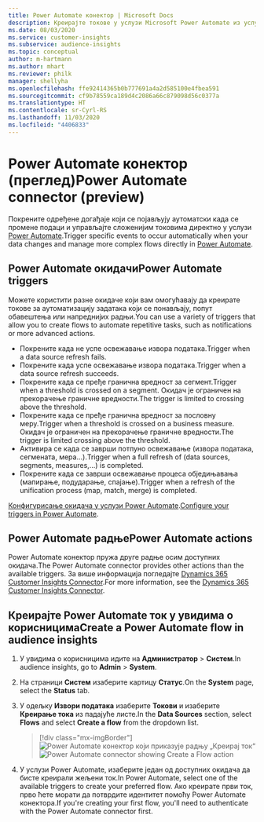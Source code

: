 ```yaml
---
title: Power Automate конектор | Microsoft Docs
description: Креирајте токове у услузи Microsoft Power Automate из услуге Dynamics 365 Customer Insights.
ms.date: 08/03/2020
ms.service: customer-insights
ms.subservice: audience-insights
ms.topic: conceptual
author: m-hartmann
ms.author: mhart
ms.reviewer: philk
manager: shellyha
ms.openlocfilehash: ffe92414365b0b777691a4a2d585100e4fbea591
ms.sourcegitcommit: cf9b78559ca189d4c2086a66c879098d56c0377a
ms.translationtype: HT
ms.contentlocale: sr-Cyrl-RS
ms.lasthandoff: 11/03/2020
ms.locfileid: "4406833"
---
```

# <a name="power-automate-connector-preview"></a><span data-ttu-id="eeabd-103">Power Automate конектор (преглед)</span><span class="sxs-lookup"><span data-stu-id="eeabd-103">Power Automate connector (preview)</span></span>

<span data-ttu-id="eeabd-104">Покрените одређене догађаје који се појављују аутоматски када се промене подаци и управљајте сложенијим токовима директно у услузи [Power Automate](https://flow.microsoft.com/).</span><span class="sxs-lookup"><span data-stu-id="eeabd-104">Trigger specific events to occur automatically when your data changes and manage more complex flows directly in [Power Automate](https://flow.microsoft.com/).</span></span>

## <a name="power-automate-triggers"></a><span data-ttu-id="eeabd-105">Power Automate окидачи</span><span class="sxs-lookup"><span data-stu-id="eeabd-105">Power Automate triggers</span></span>

<span data-ttu-id="eeabd-106">Можете користити разне окидаче који вам омогућавају да креирате токове за аутоматизацију задатака који се понављају, попут обавештења или напреднијих радњи.</span><span class="sxs-lookup"><span data-stu-id="eeabd-106">You can use a variety of triggers that allow you to create flows to automate repetitive tasks, such as notifications or more advanced actions.</span></span> 

- <span data-ttu-id="eeabd-107">Покрените када не успе освежавање извора података.</span><span class="sxs-lookup"><span data-stu-id="eeabd-107">Trigger when a data source refresh fails.</span></span> 
- <span data-ttu-id="eeabd-108">Покрените када успе освежавање извора података.</span><span class="sxs-lookup"><span data-stu-id="eeabd-108">Trigger when a data source refresh succeeds.</span></span>
- <span data-ttu-id="eeabd-109">Покрените када се пређе гранична вредност за сегмент.</span><span class="sxs-lookup"><span data-stu-id="eeabd-109">Trigger when a threshold is crossed on a segment.</span></span> <span data-ttu-id="eeabd-110">Окидач је ограничен на прекорачење граничне вредности.</span><span class="sxs-lookup"><span data-stu-id="eeabd-110">The trigger is limited to crossing above the threshold.</span></span>
- <span data-ttu-id="eeabd-111">Покрените када се пређе гранична вредност за пословну меру.</span><span class="sxs-lookup"><span data-stu-id="eeabd-111">Trigger when a threshold is crossed on a business measure.</span></span> <span data-ttu-id="eeabd-112">Окидач је ограничен на прекорачење граничне вредности.</span><span class="sxs-lookup"><span data-stu-id="eeabd-112">The trigger is limited crossing above the threshold.</span></span>
- <span data-ttu-id="eeabd-113">Активира се када се заврши потпуно освежавање (извора података, сегмената, мера...).</span><span class="sxs-lookup"><span data-stu-id="eeabd-113">Trigger when a full refresh of (data sources, segments, measures,...) is completed.</span></span>
- <span data-ttu-id="eeabd-114">Покрените када се заврши освежавање процеса обједињавања (мапирање, подударање, спајање).</span><span class="sxs-lookup"><span data-stu-id="eeabd-114">Trigger when a refresh of the unification process (map, match, merge) is completed.</span></span>

<span data-ttu-id="eeabd-115">[Конфигурисање окидача у услузи Power Automate](https://flow.microsoft.com/connectors/shared_customerinsights/dynamics-365-customer-insights-connector/).</span><span class="sxs-lookup"><span data-stu-id="eeabd-115">[Configure your triggers in Power Automate](https://flow.microsoft.com/connectors/shared_customerinsights/dynamics-365-customer-insights-connector/).</span></span>

## <a name="power-automate-actions"></a><span data-ttu-id="eeabd-116">Power Automate радње</span><span class="sxs-lookup"><span data-stu-id="eeabd-116">Power Automate actions</span></span>
<span data-ttu-id="eeabd-117">Power Automate конектор пружа друге радње осим доступних окидача.</span><span class="sxs-lookup"><span data-stu-id="eeabd-117">The Power Automate connector provides other actions than the available triggers.</span></span> <span data-ttu-id="eeabd-118">За више информација погледајте [Dynamics 365 Customer Insights Connector](https://docs.microsoft.com/connectors/customerinsights/).</span><span class="sxs-lookup"><span data-stu-id="eeabd-118">For more information, see the [Dynamics 365 Customer Insights Connector](https://docs.microsoft.com/connectors/customerinsights/).</span></span>

## <a name="create-a-power-automate-flow-in-audience-insights"></a><span data-ttu-id="eeabd-119">Креирајте Power Automate ток у увидима о корисницима</span><span class="sxs-lookup"><span data-stu-id="eeabd-119">Create a Power Automate flow in audience insights</span></span>

1. <span data-ttu-id="eeabd-120">У увидима о корисницима идите на **Администратор** > **Систем**.</span><span class="sxs-lookup"><span data-stu-id="eeabd-120">In audience insights, go to **Admin** > **System**.</span></span>

1. <span data-ttu-id="eeabd-121">На страници **Систем** изаберите картицу **Статус**.</span><span class="sxs-lookup"><span data-stu-id="eeabd-121">On the **System** page, select the **Status** tab.</span></span>

1. <span data-ttu-id="eeabd-122">У одељку **Извори података** изаберите **Токови** и изаберите **Креирање тока** из падајуће листе.</span><span class="sxs-lookup"><span data-stu-id="eeabd-122">In the **Data Sources** section, select **Flows** and select **Create a flow** from the dropdown list.</span></span>
   > [!div class="mx-imgBorder"]
   > <span data-ttu-id="eeabd-123">![Power Automate конектор који приказује радњу „Креирај ток“](media/power-automate-connector-create-flow.png "Power Automate конектор који приказује радњу „Креирај ток“")</span><span class="sxs-lookup"><span data-stu-id="eeabd-123">![Power Automate connector showing Create a Flow action](media/power-automate-connector-create-flow.png "Power Automate connector showing Create a Flow action")</span></span>

1. <span data-ttu-id="eeabd-124">У услузи Power Automate, изаберите један од доступних окидача да бисте креирали жељени ток.</span><span class="sxs-lookup"><span data-stu-id="eeabd-124">In Power Automate, select one of the available triggers to create your preferred flow.</span></span> <span data-ttu-id="eeabd-125">Ако креирате први ток, прво ћете морати да потврдите идентитет помоћу Power Automate конектора.</span><span class="sxs-lookup"><span data-stu-id="eeabd-125">If you're creating your first flow, you'll need to authenticate with the Power Automate connector first.</span></span>
